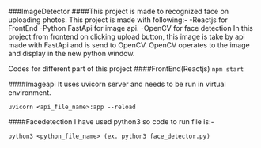###ImageDetector
####This project is made to recognized face on uploading photos. This project is made with following:-
-Reactjs for FrontEnd
-Python FastApi for image api.
-OpenCV for face detection
In this project from frontend on clicking upload button, this image is take by api made with FastApi and is send to OpenCV. OpenCV operates to the image and display in the new python window.

Codes for different part of this project
####FrontEnd(Reactjs)
```npm start```

####Imageapi
It uses uvicorn server and needs to be run in virtual environment.
```
uvicorn <api_file_name>:app --reload
```
####Facedetection
I have used python3 so code to run file is:-
```
python3 <python_file_name> (ex. python3 face_detector.py)
```
